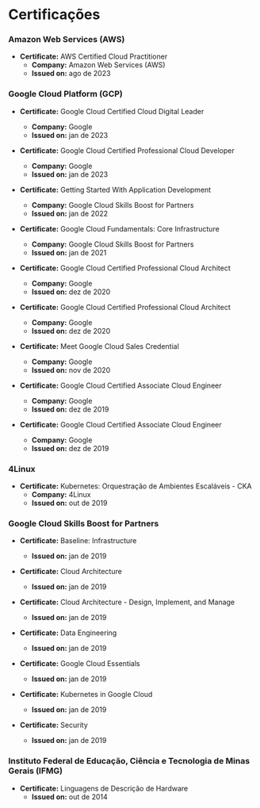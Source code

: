 # Certificações

### Amazon Web Services (AWS)

- **Certificate:** AWS Certified Cloud Practitioner
  - **Company:** Amazon Web Services (AWS)
  - **Issued on:** ago de 2023

### Google Cloud Platform (GCP)

- **Certificate:** Google Cloud Certified Cloud Digital Leader
  - **Company:** Google
  - **Issued on:** jan de 2023

- **Certificate:** Google Cloud Certified Professional Cloud Developer
  - **Company:** Google
  - **Issued on:** jan de 2023

- **Certificate:** Getting Started With Application Development
  - **Company:** Google Cloud Skills Boost for Partners
  - **Issued on:** jan de 2022

- **Certificate:** Google Cloud Fundamentals: Core Infrastructure
  - **Company:** Google Cloud Skills Boost for Partners
  - **Issued on:** jan de 2021

- **Certificate:** Google Cloud Certified Professional Cloud Architect
  - **Company:** Google
  - **Issued on:** dez de 2020

- **Certificate:** Google Cloud Certified Professional Cloud Architect
  - **Company:** Google
  - **Issued on:** dez de 2020

- **Certificate:** Meet Google Cloud Sales Credential
  - **Company:** Google
  - **Issued on:** nov de 2020

- **Certificate:** Google Cloud Certified Associate Cloud Engineer
  - **Company:** Google
  - **Issued on:** dez de 2019

- **Certificate:** Google Cloud Certified Associate Cloud Engineer
  - **Company:** Google
  - **Issued on:** dez de 2019

### 4Linux

- **Certificate:** Kubernetes: Orquestração de Ambientes Escaláveis - CKA
  - **Company:** 4Linux
  - **Issued on:** out de 2019

### Google Cloud Skills Boost for Partners

- **Certificate:** Baseline: Infrastructure
  - **Issued on:** jan de 2019

- **Certificate:** Cloud Architecture
  - **Issued on:** jan de 2019

- **Certificate:** Cloud Architecture - Design, Implement, and Manage
  - **Issued on:** jan de 2019

- **Certificate:** Data Engineering
  - **Issued on:** jan de 2019

- **Certificate:** Google Cloud Essentials
  - **Issued on:** jan de 2019

- **Certificate:** Kubernetes in Google Cloud
  - **Issued on:** jan de 2019

- **Certificate:** Security
  - **Issued on:** jan de 2019

### Instituto Federal de Educação, Ciência e Tecnologia de Minas Gerais (IFMG)

- **Certificate:** Linguagens de Descrição de Hardware
  - **Issued on:** out de 2014
